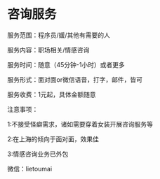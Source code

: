 # 咨询服务

服务范围：程序员/媛/其他有需要的人

服务内容：职场相关/情感咨询

服务时间：随意（45分钟-1小时）或者更多

服务形式：面对面or微信语音，打字，邮件，皆可

服务收费：1元起，具体金额随意

注意事项：

1:不接受怪癖需求，诸如需要穿着女装开展咨询服务等

2:在上海的倾向于面对面，效果佳

3:情感咨询业务已外包

微信：lietoumai
